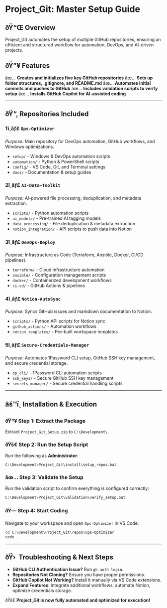 ﻿# Project_Git: Master Setup Guide

## ðŸ“Œ Overview
Project_Git automates the setup of multiple GitHub repositories, ensuring an efficient and structured workflow for automation, DevOps, and AI-driven projects.

## ðŸ”¥ Features
âœ… **Creates and initializes five key GitHub repositories**
âœ… **Sets up folder structures, .gitignore, and README.md**
âœ… **Automates initial commits and pushes to GitHub**
âœ… **Includes validation scripts to verify setup**
âœ… **Installs GitHub Copilot for AI-assisted coding**

---

## ðŸ“‚ Repositories Included
### 1ï¸âƒ£ `Ops-Optimizer`
*Purpose:* Main repository for DevOps automation, GitHub workflows, and Windows optimizations.
- `setup/` - Windows & DevOps automation scripts
- `automation/` - Python & PowerShell scripts
- `config/` - VS Code, Git, and Terminal settings
- `docs/` - Documentation & setup guides

### 2ï¸âƒ£ `AI-Data-Toolkit`
*Purpose:* AI-powered file processing, deduplication, and metadata extraction.
- `scripts/` - Python automation scripts
- `ai_models/` - Pre-trained AI tagging models
- `data_processing/` - File deduplication & metadata extraction
- `notion_integration/` - API scripts to push data into Notion

### 3ï¸âƒ£ `DevOps-Deploy`
*Purpose:* Infrastructure as Code (Terraform, Ansible, Docker, CI/CD pipelines).
- `terraform/` - Cloud infrastructure automation
- `ansible/` - Configuration management scripts
- `docker/` - Containerized development workflows
- `ci-cd/` - GitHub Actions & pipelines

### 4ï¸âƒ£ `Notion-AutoSync`
*Purpose:* Syncs GitHub issues and markdown documentation to Notion.
- `scripts/` - Python API scripts for Notion sync
- `github_actions/` - Automation workflows
- `notion_templates/` - Pre-built workspace templates

### 5ï¸âƒ£ `Secure-Credentials-Manager`
*Purpose:* Automates 1Password CLI setup, GitHub SSH key management, and secure credential storage.
- `op_cli/` - 1Password CLI automation scripts
- `ssh_keys/` - Secure GitHub SSH key management
- `secrets_manager/` - Secure credential handling scripts

---

## âš™ï¸ Installation & Execution
### ðŸ“¥ Step 1: Extract the Package
Extract `Project_Git_Setup.zip` to `C:\Development\`.

### ðŸš€ Step 2: Run the Setup Script
Run the following as **Administrator**:
```sh
C:\Development\Project_Git\install\setup_repos.bat
```

### âœ… Step 3: Validate the Setup
Run the validation script to confirm everything is configured correctly:
```sh
C:\Development\Project_Git\validation\verify_setup.bat
```

### ðŸ— Step 4: Start Coding
Navigate to your workspace and open `Ops-Optimizer` in VS Code:
```sh
cd C:\Development\Project_Git\repos\Ops-Optimizer
code .
```

---

## ðŸ›  Troubleshooting & Next Steps
- **GitHub CLI Authentication Issue?** Run `gh auth login`.
- **Repositories Not Cloning?** Ensure you have proper permissions.
- **GitHub Copilot Not Working?** Install it manually via VS Code extensions.
- **Expand Features**: Integrate additional workflows, automate Notion, optimize credentials storage.

ðŸš€ **Project_Git is now fully automated and optimized for execution!**



